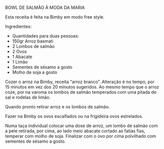 BOWL DE SALMÃO À MODA DA MARIA

Esta receita é feita na Bimby em modo free style.

Ingredientes:
- Quantidades para duas pessoas:
- 150gr Arroz basmati
- 2 Lombos de salmão
- 2 Ovos
- 1 Abacate
- 1 Limão
- Sementes de sésamo a gosto
- Molho de soja a gosto

Cozer o arroz na Bimby, receita “arroz branco”. Alteração é no tempo, por 15 minutos em vez dos 20 minutos sugeridos. Ao mesmo tempo que o arroz coze, por na varoma os lombos de salmão temperados com uma pitada de sal e rodelas de limão.

Quando pronto retirar arroz e os lombos de salmão.

Fazer na Bimby os ovos escalfados ou na frigideira ovos estrelados.

Numa taça individual colocar uma dose de arroz, um lombo de salmão com a pele retirada, por cima, ao lado meio abacate cortado as fatias fias, temperar com molho de soja. Finalizar com o ovo por cima polvilhado com sementes de sésamo a gosto.